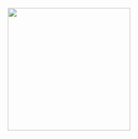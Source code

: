 <p align="center">
  <img width="250" src="[https://giphy.com/gifs/gif-art-gifart-z6lcNCB5QMrpC](https://giphy.com/gifs/glitch-ryan-seslow-ephemeral-ftH9VauaQTWvBbUcGw)https://giphy.com/gifs/glitch-ryan-seslow-ephemeral-ftH9VauaQTWvBbUcGw">
</p>


<p align="center">

</p>
